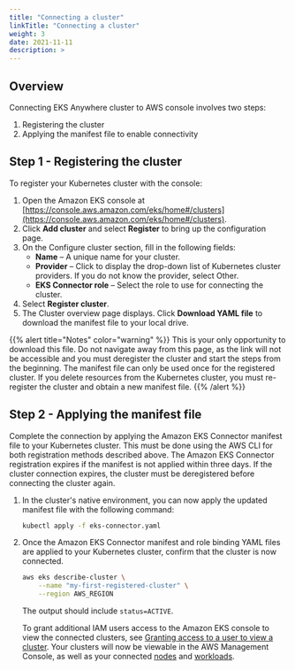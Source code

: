 ```yaml
---
title: "Connecting a cluster"
linkTitle: "Connecting a cluster"
weight: 3
date: 2021-11-11
description: >  
---
```


## Overview

Connecting EKS Anywhere cluster to AWS console involves two steps:

1. Registering the cluster
2. Applying the manifest file to enable connectivity

## Step 1 - Registering the cluster

To register your Kubernetes cluster with the console:

1. Open the Amazon EKS console at [https://console.aws.amazon.com/eks/home#/clusters](https://console.aws.amazon.com/eks/home#/clusters).
2. Click **Add cluster** and select **Register** to bring up the configuration page.
3. On the Configure cluster section, fill in the following fields:
    - **Name** – A unique name for your cluster.
    - **Provider** – Click to display the drop-down list of Kubernetes cluster providers. If you do not know the provider, select Other.
    - **EKS Connector role** – Select the role to use for connecting the cluster.
4. Select **Register cluster**.
5. The Cluster overview page displays. Click **Download YAML file** to download the manifest file to your local drive.

{{% alert title="Notes" color="warning" %}}
This is your only opportunity to download this file. Do not navigate away from this page, as the link will not be accessible and you must deregister the cluster and start the steps from the beginning. The manifest file can only be used once for the registered cluster. If you delete resources from the Kubernetes cluster, you must re-register the cluster and obtain a new manifest file.
{{% /alert %}}

## Step 2 - Applying the manifest file

Complete the connection by applying the Amazon EKS Connector manifest file to your Kubernetes cluster.
This must be done using the AWS CLI for both registration methods described above.
The Amazon EKS Connector registration expires if the manifest is not applied within three days.
If the cluster connection expires, the cluster must be deregistered before connecting the cluster again.

1. In the cluster's native environment, you can now apply the updated manifest file with the following command:

    ```bash
    kubectl apply -f eks-connector.yaml
    ```

2. Once the Amazon EKS Connector manifest and role binding YAML files are applied to your Kubernetes cluster, confirm that the cluster is now connected.

    ```bash
    aws eks describe-cluster \
        --name "my-first-registered-cluster" \
        --region AWS_REGION
    ```

    The output should include `status=ACTIVE`.

    To grant additional IAM users access to the Amazon EKS console to view the connected clusters, see [Granting access to a user to view a cluster](https://docs.aws.amazon.com/eks/latest/userguide/connector-grant-access.html). Your clusters will now be viewable in the AWS Management Console, as well as your connected [nodes](https://docs.aws.amazon.com/eks/latest/userguide/view-nodes.html) and [workloads](https://docs.aws.amazon.com/eks/latest/userguide/view-workloads.html).
